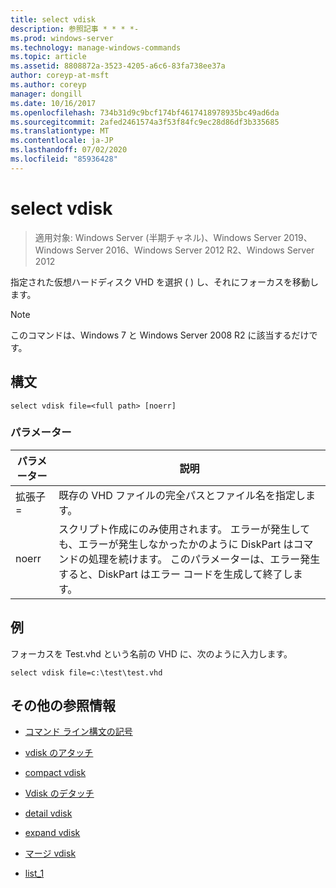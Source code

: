 ```yaml
---
title: select vdisk
description: 参照記事 * * * *-
ms.prod: windows-server
ms.technology: manage-windows-commands
ms.topic: article
ms.assetid: 8808872a-3523-4205-a6c6-83fa738ee37a
author: coreyp-at-msft
ms.author: coreyp
manager: dongill
ms.date: 10/16/2017
ms.openlocfilehash: 734b31d9c9bcf174bf4617418978935bc49ad6da
ms.sourcegitcommit: 2afed2461574a3f53f84fc9ec28d86df3b335685
ms.translationtype: MT
ms.contentlocale: ja-JP
ms.lasthandoff: 07/02/2020
ms.locfileid: "85936428"
---
```

# <a name="select-vdisk"></a>select vdisk

> 適用対象: Windows Server (半期チャネル)、Windows Server 2019、Windows Server 2016、Windows Server 2012 R2、Windows Server 2012

指定された仮想ハードディスク VHD を選択 \( \) し、それにフォーカスを移動します。

> [!NOTE]
> このコマンドは、Windows 7 と Windows Server 2008 R2 に該当するだけです。

## <a name="syntax"></a>構文

```
select vdisk file=<full path> [noerr]
```

### <a name="parameters"></a>パラメーター

|パラメーター|説明|
|-------|--------|
|拡張子\=<full path>|既存の VHD ファイルの完全パスとファイル名を指定します。|
|noerr|スクリプト作成にのみ使用されます。 エラーが発生しても、エラーが発生しなかったかのように DiskPart はコマンドの処理を続けます。 このパラメーターは、エラー発生すると、DiskPart はエラー コードを生成して終了します。|

## <a name="examples"></a>例
フォーカスを Test.vhd という名前の VHD に、次のように入力します。

```
select vdisk file=c:\test\test.vhd
```

## <a name="additional-references"></a>その他の参照情報

- [コマンド ライン構文の記号](command-line-syntax-key.md)

-   [vdisk のアタッチ](attach-vdisk.md)

-   [compact vdisk](compact-vdisk.md)



-   [Vdisk のデタッチ](detach-vdisk.md)

-   [detail vdisk](detail-vdisk.md)

-   [expand vdisk](expand-vdisk.md)

-   [マージ vdisk](merge-vdisk.md)

-   [list_1](list_1.md)



